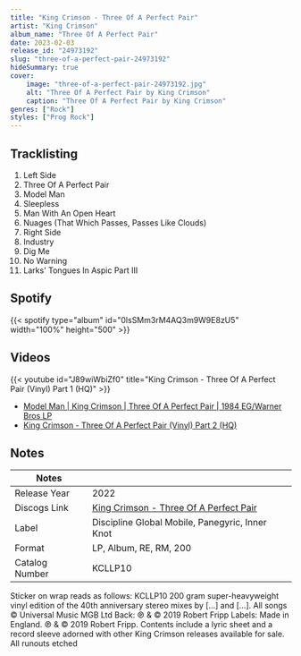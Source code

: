 ```yaml
---
title: "King Crimson - Three Of A Perfect Pair"
artist: "King Crimson"
album_name: "Three Of A Perfect Pair"
date: 2023-02-03
release_id: "24973192"
slug: "three-of-a-perfect-pair-24973192"
hideSummary: true
cover:
    image: "three-of-a-perfect-pair-24973192.jpg"
    alt: "Three Of A Perfect Pair by King Crimson"
    caption: "Three Of A Perfect Pair by King Crimson"
genres: ["Rock"]
styles: ["Prog Rock"]
---
```

## Tracklisting
1. Left Side
2. Three Of A Perfect Pair
3. Model Man
4. Sleepless
5. Man With An Open Heart
6. Nuages (That Which Passes, Passes Like Clouds)
7. Right Side
8. Industry
9. Dig Me
10. No Warning
11. Larks' Tongues In Aspic Part III
## Spotify
{{< spotify type="album" id="0lsSMm3rM4AQ3m9W9E8zU5" width="100%" height="500" >}}

## Videos
{{< youtube id="J89wiWbiZf0" title="King Crimson - Three Of A Perfect Pair (Vinyl) Part 1 (HQ)" >}}
- [Model Man | King Crimson | Three Of A Perfect Pair | 1984 EG/Warner Bros LP](https://www.youtube.com/watch?v=I7gOHs4dTuQ)
- [King Crimson - Three Of A Perfect Pair (Vinyl) Part 2 (HQ)](https://www.youtube.com/watch?v=RGJuIXvtuGg)

## Notes
| Notes          |             |
| ---------------| ----------- |
| Release Year   | 2022 |
| Discogs Link   | [King Crimson - Three Of A Perfect Pair](https://www.discogs.com/release/24973192-King-Crimson-Three-Of-A-Perfect-Pair) |
| Label          | Discipline Global Mobile, Panegyric, Inner Knot |
| Format         | LP, Album, RE, RM, 200 |
| Catalog Number | KCLLP10 |

Sticker on wrap reads as follows: KCLLP10 200 gram super-heavyweight vinyl edition of the 40th anniversary stereo mixes by [...] and [...].  All songs © Universal Music MGB Ltd  Back: ℗ & © 2019 Robert Fripp  Labels: Made in England. ℗ & © 2019 Robert Fripp.  Contents include a lyric sheet and a record sleeve adorned with other King Crimson releases available for sale. All runouts etched
